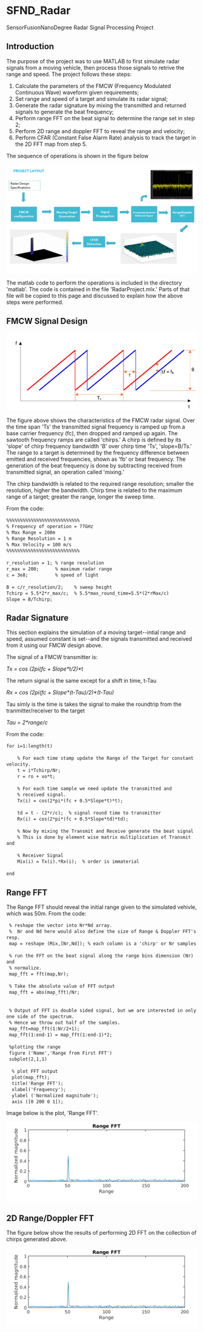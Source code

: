 # SFND_Radar
SensorFusionNanoDegree Radar Signal Processing Project

## Introduction

The purpose of the project was to use MATLAB to first simulate radar signals from a moving vehicle, then process those signals to retrive the range and speed. The project follows these steps:

1. Calculate the parameters of the FMCW (Frequency Modulated Continuous Wave) waveform given requirements;
2. Set range and speed of a target and simulate its radar signal;
3. Generate the radar signature by mixing the transmitted and returned signals to generate the beat frequency;
4. Perform range FFT on the beat signal to determine the range set in step 2;
5. Perform 2D range and doppler FFT to reveal the range and velocity;
6. Perform CFAR (Constant False Alarm Rate) analysis to track the target in the 2D FFT map from step 5.

The sequence of operations is shown in the figure below

<img src="./images/project_flow.png">

The matlab code to perform the operations is included in the directory 'matlab'. The code is contained in the file 'RadarProject.mlx.' Parts of that file will be copied to this page and discussed to explain how the above steps were performed.

## FMCW Signal Design

<img src="./images/fmcw.png">

The figure above shows the characteristics of the FMCW radar signal. Over the time span 'Ts' the transmitted signal frequency is ramped up from a base carrier frequency (fc), then dropped and ramped up again. The sawtooth frequency ramps are called 'chirps.' A chirp is defined by its 'slope' of chirp frequency bandwidth 'B' over chirp time 'Ts', 'slope=B/Ts.' The range to a target is determined by the frequency difference between emitted and received frequencies, shown as 'fb' or beat frequency. The generation of the beat frequency is done by subtracting received from transmitted signal, an operation called 'mixing.'

The chirp bandwidth is related to the required range resolution; smaller the resolution, higher the bandwidth. Chirp time is related to the maximum range of a target; greater the range, longer the sweep time.

From the code:

```
%%%%%%%%%%%%%%%%%%%%%%%%%%%
% Frequency of operation = 77GHz
% Max Range = 200m
% Range Resolution = 1 m
% Max Velocity = 100 m/s
%%%%%%%%%%%%%%%%%%%%%%%%%%%

r_resolution = 1; % range resolution
r_max = 200;      % maximum radar range
c = 3e8;          % speed of light

B = c/r_resolution/2;    % sweep height
Tchirp = 5.5*2*r_max/c;  % 5.5*max_round_time=5.5*(2*rMax/c)
Slope = B/Tchirp;
```

## Radar Signature

This section explains the simulation of a moving target--intial range and speed, assumed constant is set--and the signals transmitted and received from it using our FMCW design above.

The signal of a FMCW transmitter is:

_Tx = cos (2*pi*(fc + Slope*t/2)*t_

The return signal is the same except for a shift in time, t-Tau

_Rx = cos (2*pi*(fc + Slope*(t-Tau)/2)*(t-Tau)_

Tau simly is the time is takes the signal to make the roundtrip from the tranmitter/receiver to the target

_Tau = 2*range/c_

From the code:

```
for i=1:length(t)

    % For each time stamp update the Range of the Target for constant velocity.
    t = i*Tchirp/Nr;
    r = ro + vo*t;

    % For each time sample we need update the transmitted and
    % received signal.
    Tx(i) = cos(2*pi*(fc + 0.5*Slope*t)*t);

    td = t - (2*r/c);  % signal round time to transmitter
    Rx(i) = cos(2*pi*(fc + 0.5*Slope*td)*td);

    % Now by mixing the Transmit and Receive generate the beat signal
    % This is done by element wise matrix multiplication of Transmit and

    % Receiver Signal
    Mix(i) = Tx(i).*Rx(i);  % order is immaterial

end
```


## Range FFT

The Range FFT should reveal the initial range given to the simulated vehivle, which was 50m. From the code:

```
 % reshape the vector into Nr*Nd array.
 %  Nr and Nd here would also define the size of Range & Doppler FFT's resp.
 map = reshape (Mix,[Nr,Nd]); % each column is a 'chirp' or Nr samples

 % run the FFT on the beat signal along the range bins dimension (Nr) and
 % normalize.
 map_fft = fft(map,Nr);

 % Take the absolute value of FFT output
 map_fft = abs(map_fft)/Nr;


 % Output of FFT is double sided signal, but we are interested in only one side of the spectrum.
 % Hence we throw out half of the samples.
 map_fft=map_fft(1:Nr/2+1);
 map_fft(1:end-1) = map_fft(1:end-1)*2;

 %plotting the range
 figure ('Name','Range from First FFT')
 subplot(2,1,1)

  % plot FFT output
  plot(map_fft);
  title('Range FFT');
  xlabel('Frequency');
  ylabel ('Normalized magnitude');
  axis ([0 200 0 1]);
```

Image below is the plot, 'Range FFT'.

<img src="./images/range-fft.png">

## 2D Range/Doppler FFT

The figure below show the results of performing 2D FFT on the collection of chirps generated above.

<img src="./images/range-fft.png">
